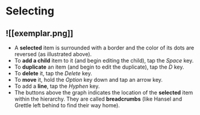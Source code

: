 # Selecting
![[exemplar.png]]  
---
- A **selected** item is surrounded with a border and the color of its dots are reversed (as illustrated above).
- To **add a child** item to it (and begin editing the child), tap the _Space_ key.
- To **duplicate** an item (and begin to edit the duplicate), tap the _D_ key.
- To **delete** it, tap the _Delete_ key.
- To **move** it, hold the _Option_ key down and tap an arrow key.
- To add a **line**, tap the _Hyphen_ key.
- The buttons above the graph indicates the location of the **selected** item within the hierarchy. They are called **breadcrumbs** (like Hansel and Grettle left behind to find their way home).